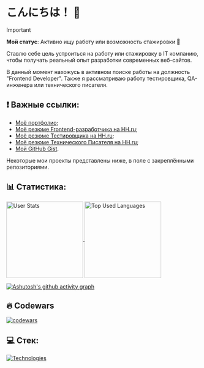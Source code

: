 # こんにちは！ 👋

> [!IMPORTANT]
> __Мой статус__: Активно ищу работу или возможность стажировки 👀

Ставлю себе цель устроиться на работу или стажировку в IT компанию, чтобы получать реальный опыт разработки современных веб-сайтов.

В данный момент нахожусь в активном поиске работы на должность "Frontend Developer". Также я рассматриваю работу тестировщика, QA-инженера или технического писателя.

## ❗ Важные ссылки:
- [Моё портфолио](https://nico-kun123.github.io/Portfolio/);
- [Моё резюме Frontend-разработчика на HH.ru](https://hh.ru/resume/2a9e4a36ff0d98e11d0039ed1f414338487457);
- [Моё резюме Тестировщика на HH.ru](https://hh.ru/resume/b1d0d068ff0cb9b6c90039ed1f336153683471);
- [Моё резюме Технического Писателя на HH.ru](https://hh.ru/resume/914ccdb3ff0dac3ddf0039ed1f51705a753542);
- [Мой GitHub Gist](https://gist.github.com/Nico-kun123).

Некоторые мои проекты представлены ниже, в поле с закреплёнными репозиториями.

## 📊 Статистика:

<a href="https://github.com/anuraghazra/github-readme-stats">
  <img alt="User Stats" height=200 align="center" src="https://github-readme-stats.vercel.app/api?username=Nico-kun123&show_icons=true&locale=en&langs_count=8)" />
</a>
<a href="https://github.com/anuraghazra/convoychat">
  <img alt="Top Used Languages" height=200 align="center" src="https://github-readme-stats.vercel.app/api/top-langs?username=Nico-kun123&layout=compact&langs_count=8&card_width=320" />
</a>

[![Ashutosh's github activity graph](https://github-readme-activity-graph.vercel.app/graph?username=Nico-kun123&theme=github-compact)](https://github.com/ashutosh00710/github-readme-activity-graph)

## 🔥 Codewars

[![codewars](https://www.codewars.com/users/Nico-kun123/badges/large)](https://www.codewars.com/users/Nico-kun123)

## 💻 Стек:

<a href="https://skillicons.dev">
  <img alt="Technologies" src="https://skillicons.dev/icons?i=html,css,js,ts,git,scss,vue,vite,postgres" />
</a>

<!--
**Nico-kun123/Nico-kun123** is a ✨ _special_ ✨ repository because its `README.md` (this file) appears on your GitHub profile.

Here are some ideas to get you started:

- 🔭 I’m currently working on ...
- 🌱 I’m currently learning ...
- 👯 I’m looking to collaborate on ...
- 🤔 I’m looking for help with ...
- 💬 Ask me about ...
- 📫 How to reach me: ...
- 😄 Pronouns: ...
- ⚡ Fun fact: ...
-->
